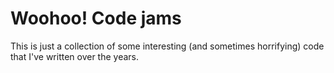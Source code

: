 # Woohoo! Code jams

This is just a collection of some interesting (and sometimes
horrifying) code that I've written over the years.